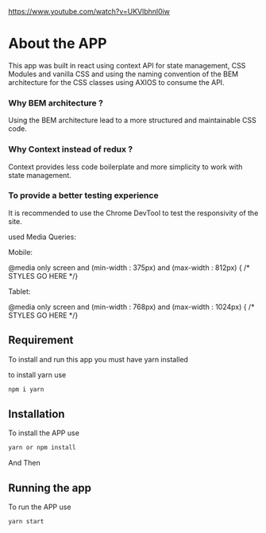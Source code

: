 https://www.youtube.com/watch?v=UKVlbhnl0iw

# About the APP

This app was built in react using context API for state management, CSS Modules and vanilla CSS
and using the naming convention of the BEM architecture for the CSS classes
using AXIOS to consume the API.

### Why BEM architecture ?

Using the BEM architecture lead to a more structured and maintainable CSS code.

### Why Context instead of redux ?

Context provides less code boilerplate and more simplicity to work with state management.

### To provide a better testing experience

It is recommended to use the Chrome DevTool to test the responsivity of the site.

used Media Queries:

Mobile:

@media only screen 
and (min-width : 375px) 
and (max-width : 812px) { /* STYLES GO HERE */}

Tablet:

@media only screen 
and (min-width : 768px) 
and (max-width : 1024px) { /* STYLES GO HERE */}


## Requirement

To install and run this app you must have yarn installed

to install yarn use

```bash
npm i yarn
```

## Installation

To install the APP use

```bash
yarn or npm install
```

And Then

## Running the app

To run the APP use

```bash
yarn start
```
